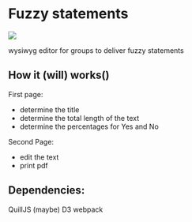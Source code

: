 # Fuzzy statements  
![](https://i.creativecommons.org/p/zero/1.0/88x31.png)

wysiwyg editor for groups to deliver fuzzy statements


## How it (will) works()

First page:
* determine the title
* determine the total length of the text
* determine the percentages for Yes and No

Second Page:
* edit the text
* print pdf

## Dependencies:
QuillJS (maybe)
D3
webpack

